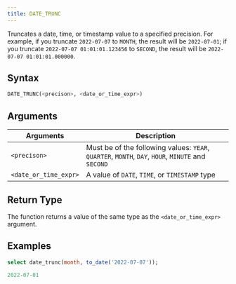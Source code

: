 ```yaml
---
title: DATE_TRUNC
---
```


Truncates a date, time, or timestamp value to a specified precision. For example, if you truncate `2022-07-07` to `MONTH`, the result will be `2022-07-01`; if you truncate `2022-07-07 01:01:01.123456` to `SECOND`, the result will be `2022-07-07 01:01:01.000000`.

## Syntax

```sql
DATE_TRUNC(<precison>, <date_or_time_expr>)
```
## Arguments

| Arguments   | Description                                                                                      |
| ----------- |--------------------------------------------------------------------------------------------------|
| `<precison>` | Must be of the following values: `YEAR`, `QUARTER`, `MONTH`, `DAY`, `HOUR`, `MINUTE` and `SECOND` |
| `<date_or_time_expr>` | A value of `DATE`, `TIME`, or `TIMESTAMP` type                                                   |

## Return Type

The function returns a value of the same type as the `<date_or_time_expr>` argument.

## Examples

```sql
select date_trunc(month, to_date('2022-07-07'));

2022-07-01
```
